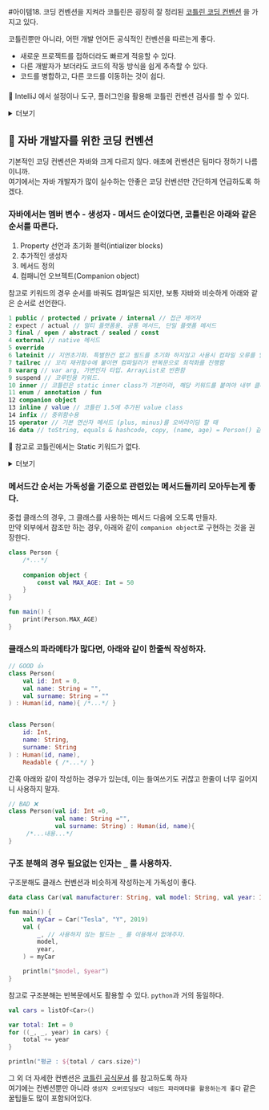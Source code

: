#아이템18. 코딩 컨벤션을 지켜라
코틀린은 굉장히 잘 정리된 [코틀린 코딩 컨벤션](https://kotlinlang.org/docs/coding-conventions.html) 을 가지고 있다.

코틀린뿐만 아니라, 어떤 개발 언어든 공식적인 컨벤션을 따르는게 좋다.
- 새로운 프로젝트를 접하더라도 빠르게 적응할 수 있다.
- 다른 개발자가 보더라도 코드의 작동 방식을 쉽게 추측할 수 있다.
- 코드를 병합하고, 다른 코드를 이동하는 것이 쉽다.  

####
📌 IntelliJ 에서 설정이나 도구, 플러그인을 활용해 코틀린 컨벤션 검사를 할 수 있다.
<details markdown="1">
<summary> 더보기 </summary>

> 1. Setting ➡ Editor ➡ Code Style ➡ Kotlin 클릭  
> 2. 우측 상단 Set from... ➡  원하는 스타일 가이드를 지정
> 3. Style issues File ➡ [File is not formatted according to project settings] 체크

또는 아래와 같은 정적 분석 툴이나 Intellij 플러그인을 활용하는 것도 좋다.
- [ktlint](https://ktlint.github.io/) - 공식 가이드에 기반한 코드 스타일과 컨벤션을 검사한다.
- [detekt](https://detekt.dev/) - 다양한 옵션을 제공하며 컨벤션과 함께 코드 품질을 검사한다.

</details>

###
## 📎 자바 개발자를 위한 코딩 컨벤션
기본적인 코딩 컨벤션은 자바와 크게 다르지 않다. 애초에 컨벤션은 팀마다 정하기 나름이니까.  
여기에서는 자바 개발자가 많이 실수하는 안좋은 코딩 컨벤션만 간단하게 언급하도록 하겠다.

### 자바에서는 멤버 변수 - 생성자 - 메서드 순이었다면, 코틀린은 아래와 같은 순서를 따른다.
1. Property 선언과 초기화 블럭(intializer blocks)
2. 추가적인 생성자
3. 메서드 정의
4. 컴패니언 오브젝트(Companion object)

참고로 키워드의 경우 순서를 바꿔도 컴파일은 되지만, 보통 자바와 비슷하게 아래와 같은 순서로 선언한다.
```kotlin
1 public / protected / private / internal // 접근 제어자
2 expect / actual // 멀티 플랫폼용. 공통 메서드, 단일 플랫폼 메서드
3 final / open / abstract / sealed / const
4 external // native 메서드
5 override
6 lateinit // 지연초기화. 특별한건 없고 필드를 초기화 하지않고 사용시 컴파일 오류를 일으켜줌
7 tailrec // 꼬리 재귀함수에 붙이면 컴파일러가 반복문으로 최적화를 진행함
8 vararg // var arg, 가변인자 타입. ArrayList로 반환함
9 suspend // 코루틴용 키워드.
10 inner // 코틀린은 static inner class가 기본이라, 해당 키워드를 붙여야 내부 클래스로 선언됨
11 enum / annotation / fun
12 companion object
13 inline / value // 코틀린 1.5에 추가된 value class
14 infix // 중위함수용
15 operator // 기본 연산자 메서드 (plus, minus)를 오버라이딩 할 때
16 data // toString, equals & hashcode, copy, (name, age) = Person() 같은 구조분해 기능 추가
```
📌 참고로 코틀린에서는 Static 키워드가 없다. 
<details markdown="1">
<summary> 더보기 </summary>

대신 코틀린에서는 아래와 같은 방법을 통해 정적 객체를 만들 수 있다.
1. Static 함수나 Static 필드는 `fun main()` 처럼 바로 적으면 된다.
이를 `Top-Level functions & constants` 라고 한다.


2. 싱글톤을 만들고 싶다면 `object`를 사용하면 선언과 동시에 객체가 생성된다.

```kotlin
object Payroll { // 사용법은 class 와 비슷하다. 인터페이스나 다른 객체를 상속할 수 있다. 
    val allEmployees: ArrayList<Person> = arrayListOf()

    fun calculateSalary() {
        allEmployees.forEach { person -> /*...*/ }
    }
}

fun main() {
    Payroll.allEmployees.add(Person("코틀린")) // 객체 이름(Payroll)을 통해 싱글톤을 사용한다.
    val total = Payroll.calculateSalary()
}
```
###
3. 객체에서 Static 필드를 만들고 싶다면 `companion object` 를 사용하자.
```kotlin
class Person {

    // 이는 Person 객체 내부에 public static final int MAX_AGE = 50 이 생성된다. 
    companion object {
        const val MAX_AGE: Int = 50
    }
}
```
###
4. 생성자를 잠그고 정적 팩토리 메서드를 만들고 싶다면, `private constructor` 와 `companion object`를 활용하면 된다.
```kotlin
// 생성자를 private로 만든다.
class Person private constructor(val name: String) {
    /*..내부 코드 생략..*/

    companion object {
        const val MAX_AGE: Int = 50

        fun print() {
            println("Hello Companion ${Person.MAX_AGE}")
        }

        fun createPerson(name: String): Person {
            return Person("FactoryMethod")
        }
    }
}
```

이해를 돕기위해 해당 코드를 자바로 디컴파일하면, 자바코드로는 아래와 같이 만들 수 있다.
```java
@Metadata(/*...*/)
public final class Person {
    @NotNull
    private final String name;
    public static final int MAX_AGE = 50;
    @NotNull // Static Inner Class로 정의하고, Companion 인스턴스를 필드로 가지고 있다.
    public static final Person.Companion Companion = new Person.Companion((DefaultConstructorMarker)null);

    /*..Person 함수 정의 생략..*/

    @Metadata(/*...*/)
    public static final class Companion {
        public final void print() {
            String var1 = "Hello Companion 50";
            System.out.println(var1);
        }

        @NotNull
        public final Person createPerson(@NotNull String name) {
            Intrinsics.checkNotNullParameter(name, "name");
            return new Person("FactoryMethod");
        }

        private Companion() {
        }

        public Companion(DefaultConstructorMarker $constructor_marker) {
            this();
        }
    }
}
```
----
</details>

###
### 메서드간 순서는 가독성을 기준으로 관련있는 메서드들끼리 모아두는게 좋다.

중첩 클래스의 경우, 그 클래스를 사용하는 메서드 다음에 오도록 만들자.  
만약 외부에서 참조만 하는 경우, 아래와 같이 `companion object`로 구현하는 것을 권장한다. 
```kotlin
class Person {
    /*...*/
    
    companion object {
        const val MAX_AGE: Int = 50
    }
}

fun main() {
    print(Person.MAX_AGE)
}
```
###
### 클래스의 파라메타가 많다면, 아래와 같이 한줄씩 작성하자.
```kotlin
// GOOD 👍
class Person(
    val id: Int = 0,
    val name: String = "",
    val surname: String = ""
) : Human(id, name){ /*...*/ }


class Person(
    id: Int,
    name: String,
    surname: String
) : Human(id, name),
    Readable { /*...*/ }
```
간혹 아래와 같이 작성하는 경우가 있는데, 이는 들여쓰기도 귀찮고 한줄이 너무 길어지니 사용하지 말자.
```kotlin
// BAD ❌
class Person(val id: Int =0,
             val name: String ="",
             val surname: String) : Human(id, name){
     /*...내용...*/                
}
```
###
### 구조 분해의 경우 필요없는 인자는 `_` 를 사용하자.
구조분해도 클래스 컨벤션과 비슷하게 작성하는게 가독성이 좋다.
```kotlin
data class Car(val manufacturer: String, val model: String, val year: Int)

fun main() {
    val myCar = Car("Tesla", "Y", 2019)
    val (
        _, // 사용하지 않는 필드는 _ 를 이용해서 없애주자.
        model,
        year,
    ) = myCar

    println("$model, $year")
}

```
참고로 구조분해는 반복문에서도 활용할 수 있다. `python`과 거의 동일하다.
```kotlin
val cars = listOf<Car>()

var total: Int = 0
for ((_, _, year) in cars) {
    total += year
}

println("평균 : ${total / cars.size}")
```

그 외 더 자세한 컨벤션은 [코틀린 공식문서](https://kotlinlang.org/docs/coding-conventions.html#idiomatic-use-of-language-features) 를 참고하도록 하자  
여기에는 컨벤션뿐만 아니라 `생성자 오버로딩보다 네임드 파라메타를 활용하는게 좋다` 같은 꿀팁들도 많이 포함되어있다.
